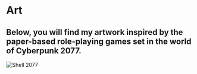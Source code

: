 # Art

## Below, you will find my artwork inspired by the paper-based role-playing games set in the world of Cyberpunk 2077.


![Shell 2077](https://github.com/Mishushu/Art/assets/162818610/c6180894-9b14-42fa-b3f8-a0aaad484186)
